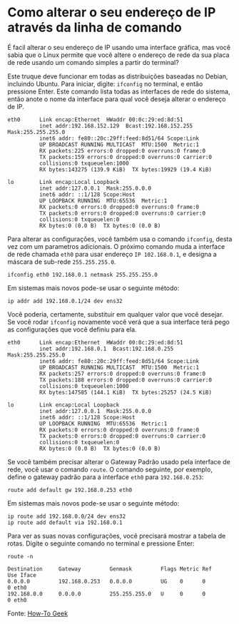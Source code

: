 # Como alterar o seu endereço de IP através da linha de comando

É facil alterar o seu endereço de IP usando uma interface gráfica, mas você sabia que o Linux permite que você altere o endereço de rede da sua placa de rede usando um comando simples a partir do terminal?

Este truque deve funcionar em todas as distribuições baseadas no Debian, incluindo Ubuntu. Para iniciar, digite:  ```ifconfig``` no terminal, e então pressione Enter. Este comando lista todas as interfaces de rede do sistema, então anote o nome da interface para qual você deseja alterar o endereço de IP.

    eth0      Link encap:Ethernet  HWaddr 00:0c:29:ed:8d:51
              inet addr:192.168.152.129  Bcast:192.168.152.255  Mask:255.255.255.0
              inet6 addr: fe80::20c:29ff:feed:8d51/64 Scope:Link
              UP BROADCAST RUNNING MULTICAST  MTU:1500  Metric:1
              RX packets:225 errors:0 dropped:0 overruns:0 frame:0
              TX packets:159 errors:0 dropped:0 overruns:0 carrier:0
              collisions:0 txqueuelen:1000
              RX bytes:143275 (139.9 KiB)  TX bytes:19929 (19.4 KiB)
    
    lo        Link encap:Local Loopback
              inet addr:127.0.0.1  Mask:255.0.0.0
              inet6 addr: ::1/128 Scope:Host
              UP LOOPBACK RUNNING  MTU:65536  Metric:1
              RX packets:0 errors:0 dropped:0 overruns:0 frame:0
              TX packets:0 errors:0 dropped:0 overruns:0 carrier:0
              collisions:0 txqueuelen:0
              RX bytes:0 (0.0 B)  TX bytes:0 (0.0 B)

Para alterar as configurações, você também usa o comando ```ifconfig```, desta vez com um parametros adicionais. O próximo comando muda a interface de rede chamada ```eth0``` para usar endereço ```IP 102.168.0.1```, e designa a máscara de sub-rede ```255.255.255.0```.

    ifconfig eth0 192.168.0.1 netmask 255.255.255.0

Em sistemas mais novos pode-se usar o seguinte método:

    ip addr add 192.168.0.1/24 dev ens32

Você poderia, certamente, substituir em qualquer valor que você desejar. Se você rodar ```ifconfig``` novamente você verá que a sua interface terá pego as configurações que você definiu para ela.

    eth0      Link encap:Ethernet  HWaddr 00:0c:29:ed:8d:51
              inet addr:192.168.0.1  Bcast:192.168.0.255  Mask:255.255.255.0
              inet6 addr: fe80::20c:29ff:feed:8d51/64 Scope:Link
              UP BROADCAST RUNNING MULTICAST  MTU:1500  Metric:1
              RX packets:257 errors:0 dropped:0 overruns:0 frame:0
              TX packets:188 errors:0 dropped:0 overruns:0 carrier:0
              collisions:0 txqueuelen:1000
              RX bytes:147585 (144.1 KiB)  TX bytes:25257 (24.5 KiB)
    
    lo        Link encap:Local Loopback
              inet addr:127.0.0.1  Mask:255.0.0.0
              inet6 addr: ::1/128 Scope:Host
              UP LOOPBACK RUNNING  MTU:65536  Metric:1
              RX packets:0 errors:0 dropped:0 overruns:0 frame:0
              TX packets:0 errors:0 dropped:0 overruns:0 carrier:0
              collisions:0 txqueuelen:0
              RX bytes:0 (0.0 B)  TX bytes:0 (0.0 B)

Se você também precisar alterar o Gateway Padrão usado pela interface de rede, você usar o comando ```route```. O comando seguinte, por exemplo, define o gateway padrão para a interface ```eth0``` para ```192.168.0.253```:

    route add default gw 192.168.0.253 eth0
    
Em sistemas mais novos pode-se usar o seguinte método:

    ip route add 192.168.0.0/24 dev ens32
    ip route add default via 192.168.0.1


Para ver as suas novas configurações, você precisará mostrar a tabela de rotas. Digite o seguinte comando no terminal e pressione Enter:

    route -n

    Destination     Gateway         Genmask         Flags Metric Ref    Use Iface
    0.0.0.0         192.168.0.253   0.0.0.0         UG    0      0        0 eth0
    192.168.0.0     0.0.0.0         255.255.255.0   U     0      0        0 eth0

Fonte: [How-To Geek](https://www.howtogeek.com/118337/stupid-geek-tricks-change-your-ip-address-from-the-command-line-in-linux/)


